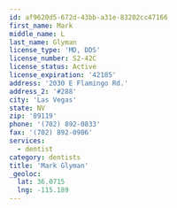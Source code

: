 ```yaml
---
id: af9620d5-672d-43bb-a31e-83202cc47166
first_name: Mark
middle_name: L
last_name: Glyman
license_type: 'MD, DDS'
license_number: S2-42C
license_status: Active
license_expiration: '42185'
address: '2030 E Flamingo Rd.'
address_2: '#288'
city: 'Las Vegas'
state: NV
zip: '89119'
phone: '(702) 892-0833'
fax: '(702) 892-0906'
services:
  - dentist
category: dentists
title: 'Mark Glyman'
_geoloc:
  lat: 36.0715
  lng: -115.189
---
```

